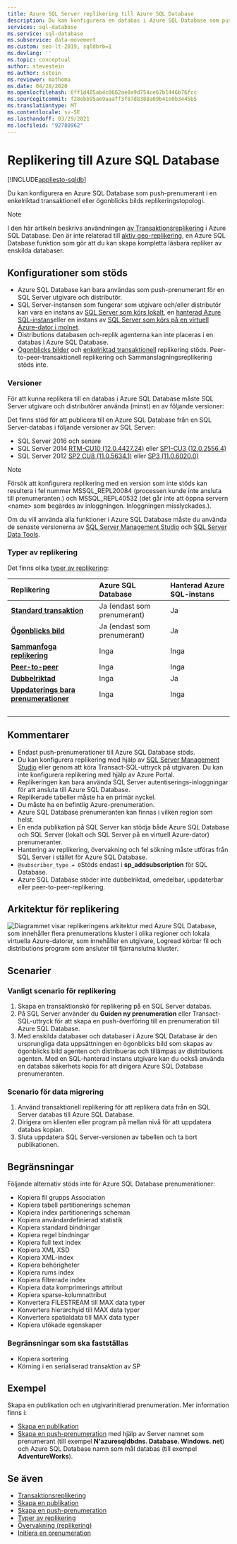 ```yaml
---
title: Azure SQL Server replikering till Azure SQL Database
description: Du kan konfigurera en databas i Azure SQL Database som push-prenumerant i en enkelriktad transaktionell eller ögonblicks bilds replikeringstopologi.
services: sql-database
ms.service: sql-database
ms.subservice: data-movement
ms.custom: seo-lt-2019, sqldbrb=1
ms.devlang: ''
ms.topic: conceptual
author: stevestein
ms.author: sstein
ms.reviewer: mathoma
ms.date: 04/28/2020
ms.openlocfilehash: 6ff1d485ab4c0662ae8a9d754ce67b1446b76fcc
ms.sourcegitcommit: f28ebb95ae9aaaff3f87d8388a09b41e0b3445b5
ms.translationtype: MT
ms.contentlocale: sv-SE
ms.lasthandoff: 03/29/2021
ms.locfileid: "92780962"
---
```

# <a name="replication-to-azure-sql-database"></a>Replikering till Azure SQL Database
[!INCLUDE[appliesto-sqldb](../includes/appliesto-sqldb.md)]

Du kan konfigurera en Azure SQL Database som push-prenumerant i en enkelriktad transaktionell eller ögonblicks bilds replikeringstopologi.

> [!NOTE]
> I den här artikeln beskrivs användningen [av Transaktionsreplikering](/sql/relational-databases/replication/transactional/transactional-replication) i Azure SQL Database. Den är inte relaterad till [aktiv geo-replikering](./active-geo-replication-overview.md), en Azure SQL Database funktion som gör att du kan skapa kompletta läsbara repliker av enskilda databaser.

## <a name="supported-configurations"></a>Konfigurationer som stöds
  
- Azure SQL Database kan bara användas som push-prenumerant för en SQL Server utgivare och distributör.  
- SQL Server-instansen som fungerar som utgivare och/eller distributör kan vara en instans av [SQL Server som körs lokalt](https://www.microsoft.com/sql-server/sql-server-downloads), en [hanterad Azure SQL-instans](../managed-instance/instance-create-quickstart.md)eller en instans av [SQL Server som körs på en virtuell Azure-dator i molnet](../virtual-machines/windows/sql-vm-create-portal-quickstart.md). 
- Distributions databasen och-replik agenterna kan inte placeras i en databas i Azure SQL Database.  
- [Ögonblicks bilder](/sql/relational-databases/replication/snapshot-replication) och [enkelriktad transaktionell](/sql/relational-databases/replication/transactional/transactional-replication) replikering stöds. Peer-to-peer-transaktionell replikering och Sammanslagningsreplikering stöds inte.

### <a name="versions"></a>Versioner  

För att kunna replikera till en databas i Azure SQL Database måste SQL Server utgivare och distributörer använda (minst) en av följande versioner:

Det finns stöd för att publicera till en Azure SQL Database från en SQL Server-databas i följande versioner av SQL Server:

- SQL Server 2016 och senare
- SQL Server 2014 [RTM-CU10 (12.0.4427.24)](https://support.microsoft.com/help/3094220/cumulative-update-10-for-sql-server-2014) eller [SP1-CU3 (12.0.2556.4)](https://support.microsoft.com/help/3094221/cumulative-update-3-for-sql-server-2014-service-pack-1)
- SQL Server 2012 [SP2 CU8 (11.0.5634.1)](https://support.microsoft.com/help/3082561/cumulative-update-8-for-sql-server-2012-sp2) eller [SP3 (11.0.6020.0)](https://www.microsoft.com/download/details.aspx?id=49996)

> [!NOTE]
> Försök att konfigurera replikering med en version som inte stöds kan resultera i fel nummer MSSQL_REPL20084 (processen kunde inte ansluta till prenumeranten.) och MSSQL_REPL40532 (det går inte att öppna servern \<name> som begärdes av inloggningen. Inloggningen misslyckades.).  

Om du vill använda alla funktioner i Azure SQL Database måste du använda de senaste versionerna av [SQL Server Management Studio](/sql/ssms/download-sql-server-management-studio-ssms) och [SQL Server Data Tools](/sql/ssdt/download-sql-server-data-tools-ssdt).  

### <a name="types-of-replication"></a>Typer av replikering

Det finns olika [typer av replikering](/sql/relational-databases/replication/types-of-replication):

| Replikering | Azure SQL Database | Hanterad Azure SQL-instans |
| :----| :------------- | :--------------- |
| [**Standard transaktion**](/sql/relational-databases/replication/transactional/transactional-replication) | Ja (endast som prenumerant) | Ja | 
| [**Ögonblicks bild**](/sql/relational-databases/replication/snapshot-replication) | Ja (endast som prenumerant) | Ja|
| [**Sammanfoga replikering**](/sql/relational-databases/replication/merge/merge-replication) | Inga | Inga|
| [**Peer-to-peer**](/sql/relational-databases/replication/transactional/peer-to-peer-transactional-replication) | Inga | Inga|
| [**Dubbelriktad**](/sql/relational-databases/replication/transactional/bidirectional-transactional-replication) | Inga | Ja|
| [**Uppdaterings bara prenumerationer**](/sql/relational-databases/replication/transactional/updatable-subscriptions-for-transactional-replication) | Inga | Inga|
| &nbsp; | &nbsp; | &nbsp; |

  
## <a name="remarks"></a>Kommentarer

- Endast push-prenumerationer till Azure SQL Database stöds.  
- Du kan konfigurera replikering med hjälp av [SQL Server Management Studio](/sql/ssms/download-sql-server-management-studio-ssms) eller genom att köra Transact-SQL-uttryck på utgivaren. Du kan inte konfigurera replikering med hjälp av Azure Portal.  
- Replikeringen kan bara använda SQL Server autentiserings-inloggningar för att ansluta till Azure SQL Database.
- Replikerade tabeller måste ha en primär nyckel.  
- Du måste ha en befintlig Azure-prenumeration.  
- Azure SQL Database prenumeranten kan finnas i vilken region som helst.  
- En enda publikation på SQL Server kan stödja både Azure SQL Database och SQL Server (lokalt och SQL Server på en virtuell Azure-dator) prenumeranter.  
- Hantering av replikering, övervakning och fel sökning måste utföras från SQL Server i stället för Azure SQL Database.  
- `@subscriber_type = 0`Stöds endast i **sp_addsubscription** för SQL Database.  
- Azure SQL Database stöder inte dubbelriktad, omedelbar, uppdaterbar eller peer-to-peer-replikering.

## <a name="replication-architecture"></a>Arkitektur för replikering  

![Diagrammet visar replikeringens arkitektur med Azure SQL Database, som innehåller flera prenumerations kluster i olika regioner och lokala virtuella Azure-datorer, som innehåller en utgivare, Logread körbar fil och distributions program som ansluter till fjärranslutna kluster.](./media/replication-to-sql-database/replication-to-sql-database.png)  

## <a name="scenarios"></a>Scenarier  

### <a name="typical-replication-scenario"></a>Vanligt scenario för replikering  

1. Skapa en transaktionskö för replikering på en SQL Server databas.  
2. På SQL Server använder du **Guiden ny prenumeration** eller Transact-SQL-uttryck för att skapa en push-överföring till en prenumeration till Azure SQL Database.  
3. Med enskilda databaser och databaser i Azure SQL Database är den ursprungliga data uppsättningen en ögonblicks bild som skapas av ögonblicks bild agenten och distribueras och tillämpas av distributions agenten. Med en SQL-hanterad instans utgivare kan du också använda en databas säkerhets kopia för att dirigera Azure SQL Database prenumeranten.

### <a name="data-migration-scenario"></a>Scenario för data migrering  

1. Använd transaktionell replikering för att replikera data från en SQL Server databas till Azure SQL Database.  
2. Dirigera om klienten eller program på mellan nivå för att uppdatera databas kopian.  
3. Sluta uppdatera SQL Server-versionen av tabellen och ta bort publikationen.  

## <a name="limitations"></a>Begränsningar

Följande alternativ stöds inte för Azure SQL Database prenumerationer:

- Kopiera fil grupps Association  
- Kopiera tabell partitionerings scheman  
- Kopiera index partitionerings scheman  
- Kopiera användardefinierad statistik  
- Kopiera standard bindningar  
- Kopiera regel bindningar  
- Kopiera full text index  
- Kopiera XML XSD  
- Kopiera XML-index  
- Kopiera behörigheter  
- Kopiera rums index  
- Kopiera filtrerade index  
- Kopiera data komprimerings attribut  
- Kopiera sparse-kolumnattribut  
- Konvertera FILESTREAM till MAX data typer  
- Konvertera hierarchyid till MAX data typer  
- Konvertera spatialdata till MAX data typer  
- Kopiera utökade egenskaper  

### <a name="limitations-to-be-determined"></a>Begränsningar som ska fastställas

- Kopiera sortering  
- Körning i en serialiserad transaktion av SP  

## <a name="examples"></a>Exempel

Skapa en publikation och en utgivarinitierad prenumeration. Mer information finns i:
  
- [Skapa en publikation](/sql/relational-databases/replication/publish/create-a-publication)
- [Skapa en push-prenumeration](/sql/relational-databases/replication/create-a-push-subscription/) med hjälp av Server namnet som prenumerant (till exempel **N'azuresqldbdns. Database. Windows. net**) och Azure SQL Database namn som mål databas (till exempel **AdventureWorks**).  

## <a name="see-also"></a>Se även  

- [Transaktionsreplikering](../managed-instance/replication-transactional-overview.md)
- [Skapa en publikation](/sql/relational-databases/replication/publish/create-a-publication)
- [Skapa en push-prenumeration](/sql/relational-databases/replication/create-a-push-subscription/)
- [Typer av replikering](/sql/relational-databases/replication/types-of-replication)
- [Övervakning (replikering)](/sql/relational-databases/replication/monitor/monitoring-replication)
- [Initiera en prenumeration](/sql/relational-databases/replication/initialize-a-subscription)